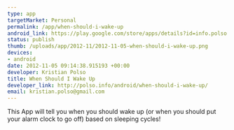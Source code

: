 ```yaml
--- 
type: app
targetMarket: Personal
permalink: /app/when-should-i-wake-up
android_link: https://play.google.com/store/apps/details?id=info.polso.WhenShouldIWakeUp
status: publish
thumb: /uploads/app/2012-11/2012-11-05-when-should-i-wake-up.png
devices: 
- android
date: 2012-11-05 09:14:38.915193 +00:00
developer: Kristian Polso
title: When Should I Wake Up
developer_link: http://polso.info/android/when-should-i-wake-up/
email: kristian.polso@gmail.com
---
```


This App will tell you when you should wake up (or when you should put your alarm clock to go off) based on sleeping cycles!

